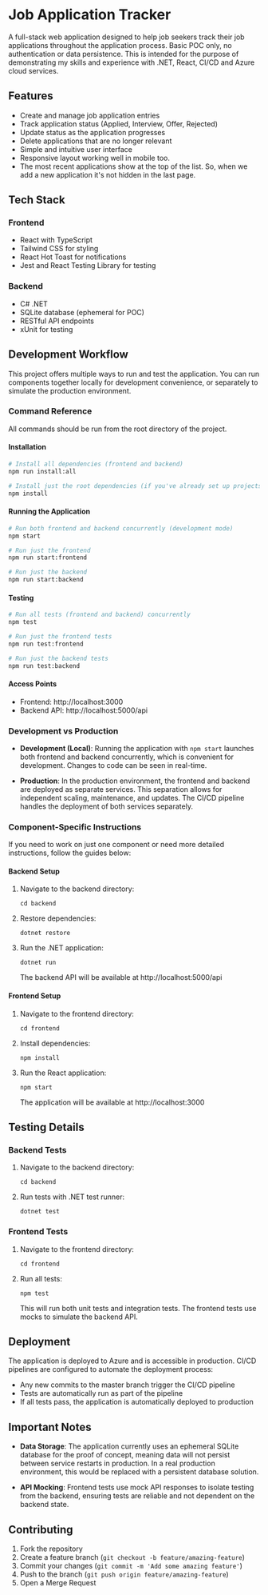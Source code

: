 # Job Application Tracker

A full-stack web application designed to help job seekers track their job applications throughout the application process. 
Basic POC only, no authentication or data persistence.
This is intended for the purpose of demonstrating my skills and experience with .NET, React, CI/CD and Azure cloud services.

## Features

- Create and manage job application entries
- Track application status (Applied, Interview, Offer, Rejected)
- Update status as the application progresses
- Delete applications that are no longer relevant
- Simple and intuitive user interface
- Responsive layout working well in mobile too. 
- The most recent applications show at the top of the list. So, when we add a new application it's not hidden in the last page.  

## Tech Stack

### Frontend
- React with TypeScript
- Tailwind CSS for styling
- React Hot Toast for notifications
- Jest and React Testing Library for testing

### Backend
- C# .NET
- SQLite database (ephemeral for POC)
- RESTful API endpoints
- xUnit for testing

## Development Workflow

This project offers multiple ways to run and test the application. You can run components together locally for development convenience, or separately to simulate the production environment.

### Command Reference

All commands should be run from the root directory of the project.

#### Installation

```bash
# Install all dependencies (frontend and backend)
npm run install:all

# Install just the root dependencies (if you've already set up projects separately)
npm install
```

#### Running the Application

```bash
# Run both frontend and backend concurrently (development mode)
npm start

# Run just the frontend
npm run start:frontend

# Run just the backend
npm run start:backend
```

#### Testing

```bash
# Run all tests (frontend and backend) concurrently
npm test

# Run just the frontend tests
npm run test:frontend

# Run just the backend tests
npm run test:backend
```

#### Access Points

- Frontend: http://localhost:3000
- Backend API: http://localhost:5000/api

### Development vs Production

- **Development (Local)**: Running the application with `npm start` launches both frontend and backend concurrently, which is convenient for development. Changes to code can be seen in real-time.

- **Production**: In the production environment, the frontend and backend are deployed as separate services. This separation allows for independent scaling, maintenance, and updates. The CI/CD pipeline handles the deployment of both services separately.

### Component-Specific Instructions

If you need to work on just one component or need more detailed instructions, follow the guides below:

#### Backend Setup

1. Navigate to the backend directory:
   ```
   cd backend
   ```

2. Restore dependencies:
   ```
   dotnet restore
   ```

3. Run the .NET application:
   ```
   dotnet run
   ```
   
   The backend API will be available at http://localhost:5000/api

#### Frontend Setup

1. Navigate to the frontend directory:
   ```
   cd frontend
   ```

2. Install dependencies:
   ```
   npm install
   ```

3. Run the React application:
   ```
   npm start
   ```
   
   The application will be available at http://localhost:3000

## Testing Details

### Backend Tests

1. Navigate to the backend directory:
   ```
   cd backend
   ```

2. Run tests with .NET test runner:
   ```
   dotnet test
   ```

### Frontend Tests

1. Navigate to the frontend directory:
   ```
   cd frontend
   ```

2. Run all tests:
   ```
   npm test
   ```
   
   This will run both unit tests and integration tests. The frontend tests use mocks to simulate the backend API.

## Deployment

The application is deployed to Azure and is accessible in production. CI/CD pipelines are configured to automate the deployment process:

- Any new commits to the master branch trigger the CI/CD pipeline
- Tests are automatically run as part of the pipeline
- If all tests pass, the application is automatically deployed to production

## Important Notes

- **Data Storage**: The application currently uses an ephemeral SQLite database for the proof of concept, meaning data will not persist between service restarts in production. In a real production environment, this would be replaced with a persistent database solution.

- **API Mocking**: Frontend tests use mock API responses to isolate testing from the backend, ensuring tests are reliable and not dependent on the backend state.

## Contributing

1. Fork the repository
2. Create a feature branch (`git checkout -b feature/amazing-feature`)
3. Commit your changes (`git commit -m 'Add some amazing feature'`)
4. Push to the branch (`git push origin feature/amazing-feature`)
5. Open a Merge Request
